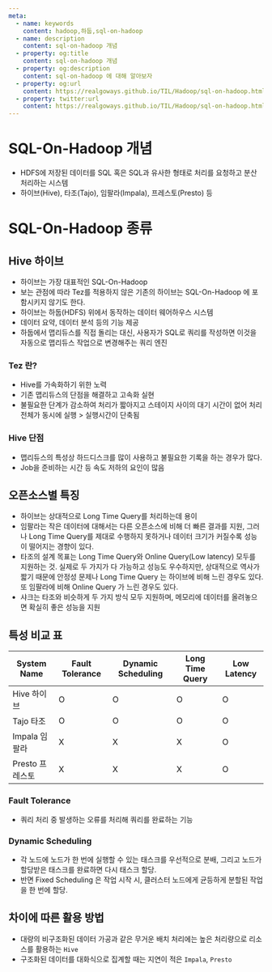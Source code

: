 ```yaml
---
meta:
  - name: keywords
    content: hadoop,하둡,sql-on-hadoop
  - name: description
    content: sql-on-hadoop 개념
  - property: og:title
    content: sql-on-hadoop 개념
  - property: og:description
    content: sql-on-hadoop 에 대해 알아보자
  - property: og:url
    content: https://realgoways.github.io/TIL/Hadoop/sql-on-hadoop.html
  - property: twitter:url
    content: https://realgoways.github.io/TIL/Hadoop/sql-on-hadoop.html
---
```


# SQL-On-Hadoop 개념

- HDFS에 저장된 데이터를 SQL 혹은 SQL과 유사한 형태로 처리를 요청하고 분산 처리하는 시스템
- 하이브(Hive), 타조(Tajo), 임팔라(Impala), 프레스토(Presto) 등

# SQL-On-Hadoop 종류

## Hive 하이브

- 하이브는 가장 대표적인 SQL-On-Hadoop
- 보는 관점에 따라 Tez를 적용하지 않은 기존의 하이브는 SQL-On-Hadoop 에 포함시키지 않기도 한다.
- 하이브는 하둡(HDFS) 위에서 동작하는 데이터 웨어하우스 시스템
- 데이터 요약, 데이터 분석 등의 기능 제공
- 하둡에서 맵리듀스를 직접 돌리는 대신, 사용자가 SQL로 쿼리를 작성하면 이것을 자동으로 맵리듀스 작업으로 변경해주는 쿼리 엔진

### Tez 란?

- Hive를 가속화하기 위한 노력
- 기존 맵리듀스의 단점을 해결하고 고속화 실현
- 불필요한 단계가 감소하여 처리가 짧아지고 스테이지 사이의 대기 시간이 없어 처리 전체가 동시에 실행 > 실행시간이 단축됨

### Hive 단점

- 맵리듀스의 특성상 하드디스크를 많이 사용하고 불필요한 기록을 하는 경우가 많다.
- Job을 준비하는 시간 등 속도 저하의 요인이 많음

## 오픈소스별 특징

- 하이브는 상대적으로 Long Time Query를 처리하는데 용이
- 임팔라는 작은 데이터에 대해서는 다른 오픈소스에 비해 더 빠른 결과를 지원, 그러나 Long Time Query를 제대로 수행하지 못하거나 데이터 크기가 커질수록 성능이 떨어지는 경향이 있다.
- 타조의 설계 목표는 Long Time Query와 Online Query(Low latency) 모두를 지원하는 것. 실제로 두 가지가 다 가능하고 성능도 우수하지만, 상대적으로 역사가 짧기 때문에 안정성 문제나 Long Time Query 는 하이브에 비해 느린 경우도 있다. 또 임팔라에 비해 Online Query 가 느린 경우도 있다.
- 샤크는 타조와 비슷하게 두 가지 방식 모두 지원하며, 메모리에 데이터를 올려놓으면 확실히 좋은 성능을 지원

## 특성 비교 표

| System Name     | Fault Tolerance | Dynamic Scheduling | Long Time Query | Low Latency |
| --------------- | --------------- | ------------------ | --------------- | ----------- |
| Hive 하이브     | O               | O                  | O               | O           |
| Tajo 타조       | O               | O                  | O               | O           |
| Impala 임팔라   | X               | X                  | X               | O           |
| Presto 프레스토 | X               | X                  | X               | O           |

### Fault Tolerance

- 쿼리 처리 중 발생하는 오류를 처리해 쿼리를 완료하는 기능

### Dynamic Scheduling

- 각 노드에 노드가 한 번에 실행할 수 있는 태스크를 우선적으로 분배, 그리고 노드가 할당받은 태스크를 완료하면 다시 태스크 할당.
- 반면 Fixed Scheduling 은 작업 시작 시, 클러스터 노드에게 균등하게 분할된 작업을 한 번에 할당.

## 차이에 따른 활용 방법

- 대량의 비구조화된 데이터 가공과 같은 무거운 배치 처리에는 높은 처리량으로 리소스를 활용하는 `Hive`
- 구조화된 데이터를 대화식으로 집계할 때는 지연이 적은 `Impala`, `Presto`
